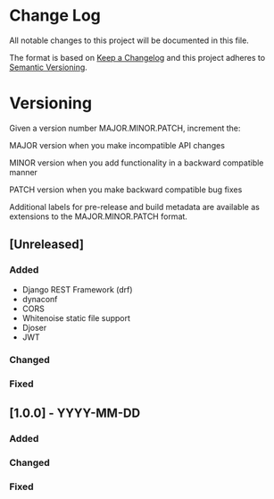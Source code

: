 # Change Log

All notable changes to this project will be documented in this file.

The format is based on [Keep a Changelog](http://keepachangelog.com/)
and this project adheres to [Semantic Versioning](http://semver.org/).

# Versioning

Given a version number MAJOR.MINOR.PATCH, increment the:

MAJOR version when you make incompatible API changes

MINOR version when you add functionality in a backward compatible manner

PATCH version when you make backward compatible bug fixes

Additional labels for pre-release and build metadata are available as extensions to the MAJOR.MINOR.PATCH format.

## [Unreleased]

### Added

- Django REST Framework (drf)
- dynaconf
- CORS
- Whitenoise static file support
- Djoser
- JWT

### Changed

### Fixed


## [1.0.0] - YYYY-MM-DD

### Added

### Changed

### Fixed

